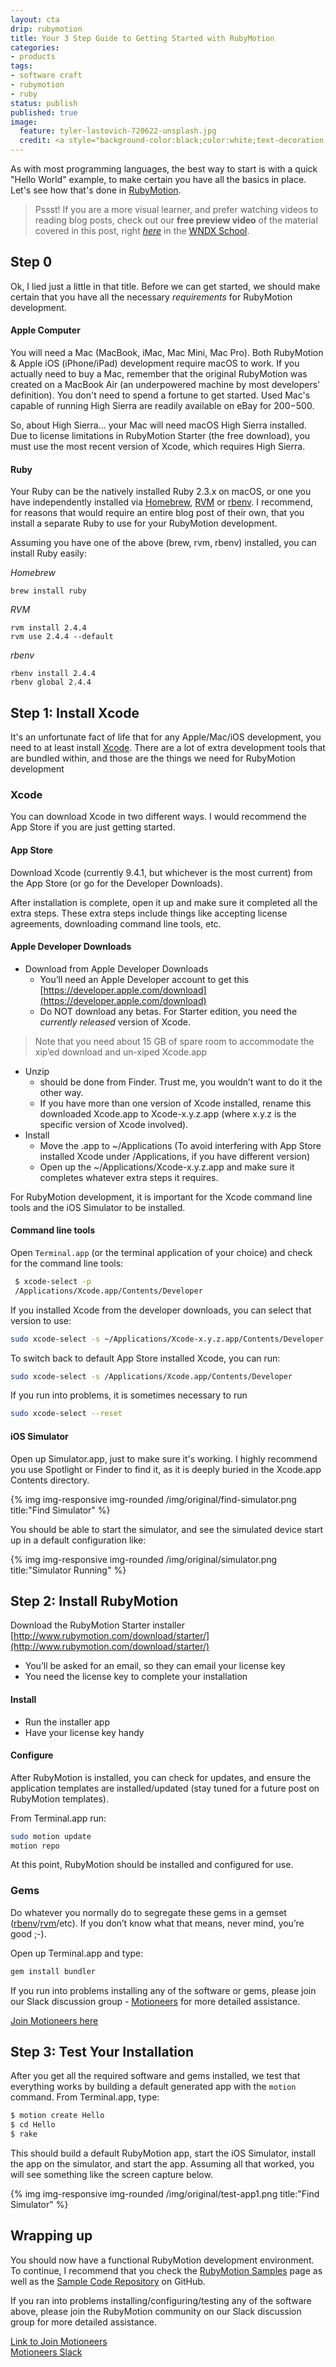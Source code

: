 ```yaml
---
layout: cta
drip: rubymotion
title: Your 3 Step Guide to Getting Started with RubyMotion
categories:
- products
tags:
- software craft
- rubymotion
- ruby
status: publish
published: true
image:
  feature: tyler-lastovich-720622-unsplash.jpg
  credit: <a style="background-color:black;color:white;text-decoration:none;padding:4px 6px;font-family:-apple-system, BlinkMacSystemFont, &quot;San Francisco&quot;, &quot;Helvetica Neue&quot;, Helvetica, Ubuntu, Roboto, Noto, &quot;Segoe UI&quot;, Arial, sans-serif;font-size:12px;font-weight:bold;line-height:1.2;display:inline-block;border-radius:3px" href="https://unsplash.com/@lastly?utm_medium=referral&amp;utm_campaign=photographer-credit&amp;utm_content=creditBadge" target="_blank" rel="noopener noreferrer" title="Download free do whatever you want high-resolution photos from Tyler Lastovich"><span style="display:inline-block;padding:2px 3px"><svg xmlns="http://www.w3.org/2000/svg" style="height:12px;width:auto;position:relative;vertical-align:middle;top:-1px;fill:white" viewBox="0 0 32 32"><title>unsplash-logo</title><path d="M20.8 18.1c0 2.7-2.2 4.8-4.8 4.8s-4.8-2.1-4.8-4.8c0-2.7 2.2-4.8 4.8-4.8 2.7.1 4.8 2.2 4.8 4.8zm11.2-7.4v14.9c0 2.3-1.9 4.3-4.3 4.3h-23.4c-2.4 0-4.3-1.9-4.3-4.3v-15c0-2.3 1.9-4.3 4.3-4.3h3.7l.8-2.3c.4-1.1 1.7-2 2.9-2h8.6c1.2 0 2.5.9 2.9 2l.8 2.4h3.7c2.4 0 4.3 1.9 4.3 4.3zm-8.6 7.5c0-4.1-3.3-7.5-7.5-7.5-4.1 0-7.5 3.4-7.5 7.5s3.3 7.5 7.5 7.5c4.2-.1 7.5-3.4 7.5-7.5z"></path></svg></span><span style="display:inline-block;padding:2px 3px">Tyler Lastovich</span></a>
---
```

As with most programming languages, the best way to start is with a quick "Hello World" example, to make certain you have all the basics in place.  Let's see how that's done in [RubyMotion](https://rubymotion.com).  

> Pssst! If you are a more visual learner, and prefer watching videos to reading blog posts, check out our **free preview video** of the material covered in this post, right [*here*](https://wndx.school/courses/rubymotion-jumpstart/lectures/3113681?utm_source=blog&utm_medium=post&utm_campaign=rj_launch_201807) in the [WNDX School](https://wndx.school).


## Step 0

Ok, I lied just a little in that title.  Before we can get started, we should make certain that you have all the necessary *requirements* for RubyMotion development.

#### Apple Computer

You will need a Mac (MacBook, iMac, Mac Mini, Mac Pro). Both RubyMotion & Apple iOS (iPhone/iPad) development require macOS to work. If you actually need to buy a Mac, remember that the original RubyMotion was created on a MacBook Air (an underpowered machine by most developers' definition). You don't need to spend a fortune to get started. Used Mac's capable of running High Sierra are readily available on eBay for $200-$500.

So, about High Sierra... your Mac will need macOS High Sierra installed. Due to license limitations in RubyMotion Starter (the free download), you must use the most recent version of Xcode, which requires High Sierra.

#### Ruby

Your Ruby can be the natively installed Ruby 2.3.x on macOS, or one you have independently installed via [Homebrew](https://brew.sh), [RVM](https://www.rvm.io) or [rbenv](https://github.com/rbenv/rbenv).  I recommend, for reasons that would require an entire blog post of their own, that you install a separate Ruby to use for your RubyMotion development.

Assuming you have one of the above (brew, rvm, rbenv) installed, you can install Ruby easily:

*Homebrew*  
```
brew install ruby
```  

*RVM*  
```
rvm install 2.4.4  
rvm use 2.4.4 --default
```

*rbenv*  
```
rbenv install 2.4.4
rbenv global 2.4.4
```

## Step 1: Install Xcode

It's an unfortunate fact of life that for any Apple/Mac/iOS development, you need to at least install [Xcode](https://developer.apple.com/xcode/).  There are a lot of extra development tools that are bundled within, and those are the things we need for RubyMotion development
  
### Xcode

You can download Xcode in two different ways.  I would recommend the App Store if you are just getting started.

#### App Store
Download Xcode (currently 9.4.1, but whichever is the most current) from the App Store (or go for the Developer Downloads).

After installation is complete, open it up and make sure it completed all the extra steps.  These extra steps include things like accepting license agreements, downloading command line tools, etc.

#### Apple Developer Downloads

- Download from Apple Developer Downloads
  - You’ll need an Apple Developer account to get this  
  [https://developer.apple.com/download](https://developer.apple.com/download)
  - Do NOT download any betas. For Starter edition, you need the *currently released* version of Xcode. 

> Note that you need about 15 GB of spare room to accommodate the xip’ed download and un-xiped Xcode.app

- Unzip 
  - should be done from Finder.  Trust me, you wouldn’t want to do it the other way.  
  - If you have more than one version of Xcode installed, rename this downloaded Xcode.app to Xcode-x.y.z.app (where x.y.z is the specific version of Xcode involved).
- Install
  - Move the .app to ~/Applications
  (To avoid interfering with App Store installed Xcode under /Applications, if you have different version)
  - Open up the ~/Applications/Xcode-x.y.z.app and make sure it completes whatever extra steps it requires.

For RubyMotion development, it is important for the Xcode command line tools and the iOS Simulator to be installed.

#### Command line tools

Open `Terminal.app` (or the terminal application of your choice) and check for the command line tools:

```bash
 $ xcode-select -p
 /Applications/Xcode.app/Contents/Developer
```

If you installed Xcode from the developer downloads, you can select that version to use:
 
```bash
sudo xcode-select -s ~/Applications/Xcode-x.y.z.app/Contents/Developer
```

To switch back to default App Store installed Xcode, you can run:
 
```bash
sudo xcode-select -s /Applications/Xcode.app/Contents/Developer
```

If you run into problems, it is sometimes necessary to run  

```bash
sudo xcode-select --reset
```

#### iOS Simulator

Open up Simulator.app, just to make sure it's working. I highly recommend you use Spotlight or Finder to find it, as it is deeply buried in the Xcode.app Contents directory.   

<div class="row">
  <div class="col-md-offset-2 col-lg-8">
    {% img img-responsive img-rounded /img/original/find-simulator.png title:"Find Simulator" %}
  </div>
</div>


You should be able to start the simulator, and see the simulated device start up in a default configuration like:


<div class="row">
  <div class="col-md-offset-2 col-lg-8">
    {% img img-responsive img-rounded /img/original/simulator.png title:"Simulator Running" %}
  </div>
</div>

## Step 2: Install RubyMotion

Download the RubyMotion Starter installer
[http://www.rubymotion.com/download/starter/](http://www.rubymotion.com/download/starter/)

- You’ll be asked for an email, so they can email your license key
- You need the license key to complete your installation

#### Install

- Run the installer app
- Have your license key handy

#### Configure

After RubyMotion is installed, you can check for updates, and ensure the application templates are installed/updated (stay tuned for a future post on RubyMotion templates).

From Terminal.app run:

```bash
sudo motion update
motion repo
```

At this point, RubyMotion should be installed and configured for use.

### Gems

Do whatever you normally do to segregate these gems in a gemset ([rbenv](https://github.com/jf/rbenv-gemset)/[rvm](https://rvm.io/gemsets/basics)/etc).  If you don’t know what that means, never mind, you’re good ;-).

Open up Terminal.app and type:

```bash
gem install bundler
```

If you run into problems installing any of the software or gems, please join our Slack discussion group - [Motioneers](https://motioneers.slack.com) for more detailed assistance.

[Join Motioneers here](http://motioneers.herokuapp.com)


## Step 3: Test Your Installation

After you get all the required software and gems installed, we test that everything works by building a default generated app with the `motion` command.  From Terminal.app, type:

```bash
$ motion create Hello
$ cd Hello
$ rake
```

This should build a default RubyMotion app, start the iOS Simulator, install the app on the simulator, and start the app.  Assuming all that worked, you will see something like the screen capture below.

<div class="row">
  <div class="col-md-offset-2 col-lg-8">
    {% img img-responsive img-rounded /img/original/test-app1.png title:"Find Simulator" %}
  </div>
</div>

## Wrapping up

You should now have a functional RubyMotion development environment.  To continue, I recommend that you check the [RubyMotion Samples](http://www.rubymotion.com/developers/samples) page as well as the [Sample Code Repository](https://github.com/HipByte/RubyMotionSamples) on GitHub.

If you ran into problems installing/configuring/testing any of the software above, please join the RubyMotion community on our Slack discussion group for more detailed assistance.

[Link to Join Motioneers](http://motioneers.herokuapp.com)  
[Motioneers Slack](https://motioneers.slack.com)
